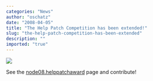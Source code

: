 ```yaml
---
categories: "News"
author: "oschatz"
date: "2008-04-05"
title: "The Help Patch Competition has been extended!"
slug: "the-help-patch-competition-has-been-extended"
description: ""
imported: "true"
---
```



![](banner_node_hpa.png)

See the [node08.helppatchaward](https://vvvv.org/404) page and contribute! 